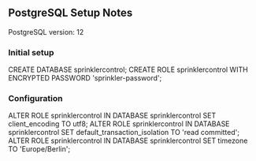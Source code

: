 ## PostgreSQL Setup Notes

PostgreSQL version: 12

### Initial setup

CREATE DATABASE sprinklercontrol;
CREATE ROLE sprinklercontrol WITH ENCRYPTED PASSWORD 'sprinkler-password';

### Configuration

ALTER ROLE sprinklercontrol IN DATABASE sprinklercontrol SET client_encoding TO utf8;
ALTER ROLE sprinklercontrol IN DATABASE sprinklercontrol SET default_transaction_isolation TO 'read committed';
ALTER ROLE sprinklercontrol IN DATABASE sprinklercontrol SET timezone TO 'Europe/Berlin';
